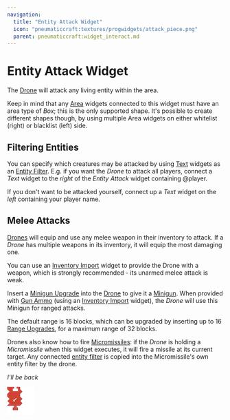 ```yaml
---
navigation:
  title: "Entity Attack Widget"
  icon: "pneumaticcraft:textures/progwidgets/attack_piece.png"
  parent: pneumaticcraft:widget_interact.md
---
```


# Entity Attack Widget

The [Drone](../drone.md) will attack any living entity within the area.

Keep in mind that any [Area](./area.md) widgets connected to this widget must have an area type of *Box*; this is the only supported shape. It's possible to create different shapes though, by using multiple Area widgets on either whitelist (right) or blacklist (left) side.

## Filtering Entities

You can specify which creatures may be attacked by using [Text](./text.md) widgets as an [Entity Filter](../entity_filter.md). E.g. if you want the *Drone* to attack all players, connect a *Text* widget to the *right* of the *Entity Attack* widget containing <Color hex="#600">@player</Color>.

If you don't want to be attacked yourself, connect up a *Text* widget on the *left* containing your player name.

## Melee Attacks

<ItemImage id="minecraft:diamond_sword" />

[Drones](../drone.md) will equip and use any melee weapon in their inventory to attack. If a *Drone* has multiple weapons in its inventory, it will equip the most damaging one. 

You can use an [Inventory Import](./inventory_import.md) widget to provide the Drone with a weapon, which is strongly recommended - its unarmed melee attack is weak.

<ItemImage id="pneumaticcraft:minigun_upgrade" />

Insert a [Minigun Upgrade](../upgrades.md#minigun) into the [Drone](../drone.md) to give it a [Minigun](../minigun.md). When provided with [Gun Ammo](../minigun_ammo.md) (using an [Inventory Import](./inventory_import.md) widget), the *Drone* will use this Minigun for ranged attacks.

The default range is 16 blocks, which can be upgraded by inserting up to 16 [Range Upgrades](../upgrades.md#range_upgrade), for a maximum range of 32 blocks.

<ItemImage id="pneumaticcraft:micromissiles" />

Drones also know how to fire [Micromissiles](../micromissiles.md): if the *Drone* is holding a *Micromissile* when this widget executes, it will fire a missile at its current target. Any connected [entity filter](../entity_filter.md) is copied into the Micromissile's own entity filter by the drone.

*I'll be back*

![](attack_piece.png)

